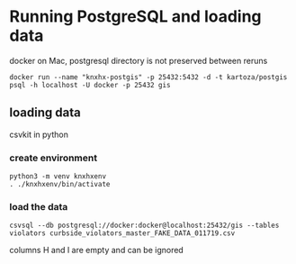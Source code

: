 # Running PostgreSQL and loading data

docker on Mac, postgresql directory is not preserved between reruns

```
docker run --name "knxhx-postgis" -p 25432:5432 -d -t kartoza/postgis
psql -h localhost -U docker -p 25432 gis
```

## loading data

csvkit in python

### create environment
```
python3 -m venv knxhxenv
. ./knxhxenv/bin/activate
```

### load the data

```
csvsql --db postgresql://docker:docker@localhost:25432/gis --tables violators curbside_violators_master_FAKE_DATA_011719.csv
```

columns H and I are empty and can be ignored

